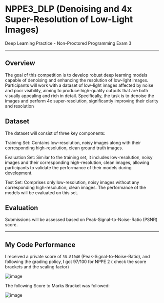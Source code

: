 # NPPE3_DLP (Denoising and 4x Super-Resolution of Low-Light Images)
Deep Learning Practice - Non-Proctored Programming Exam 3

---

## Overview
The goal of this competition is to develop robust deep learning models capable of denoising and enhancing the resolution of low-light images. Participants will work with a dataset of low-light images affected by noise and poor visibility, aiming to produce high-quality outputs that are both visually appealing and rich in detail. Specifically, the task is to denoise the images and perform 4x super-resolution, significantly improving their clarity and resolution

## Dataset
The dataset will consist of three key components:

Training Set: Contains low-resolution, noisy images along with their corresponding high-resolution, clean ground truth images.

Evaluation Set: Similar to the training set, it includes low-resolution, noisy images and their corresponding high-resolution, clean images, allowing participants to validate the performance of their models during development.

Test Set: Comprises only low-resolution, noisy images without any corresponding high-resolution, clean images. The performance of the models will be evaluated on this set.

## Evaluation
Submissions will be assessed based on Peak-Signal-to-Noise-Ratio (PSNR) score.

---

## My Code Performance

I received a private score of `38.81046` (Peak-Signal-to-Noise-Ratio), and following the grading policy, I got 97/100 for NPPE 2 ( check the score brackets and the scaling factor)

![image](https://github.com/user-attachments/assets/0c37d25d-0ec9-488b-960d-3f323bdef40f)

The following Score to Marks Bracket was followed:

![image](https://github.com/user-attachments/assets/6b662d64-bfce-4a9c-9c50-e73ffb86c695)


